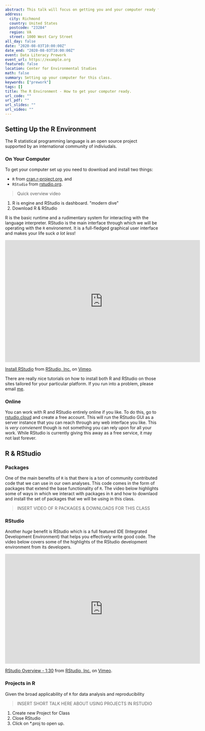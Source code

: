 ```yaml
---
abstract: This talk will focus on getting you and your computer ready for the semester.  There are some applications that you'll need to download and install on your computer *before* we start class.  We will also need to install some packages in `R` that have all the data sets and other content that we use in the class so you will be ready.
address:
  city: Richmond
  country: United States
  postcode: "23284"
  region: VA
  street: 1000 West Cary Street
all_day: false
date: "2020-08-03T10:00:00Z"
date_end: "2020-08-03T10:00:00Z"
event: Data Literacy Prework
event_url: https://example.org
featured: false
location: Center for Environmental Studies
math: false
summary: Setting up your computer for this class.
keywords: ["prework"]
tags: []
title: The R Environment - How to get your computer ready.
url_code: ""
url_pdf: ""
url_slides: ""
url_video: ""
---
```



## Setting Up the R Environment

The R statistical programming language is an open source project supported by an international community of indiviudals.


### On Your Computer

To get your computer set up you need to download and install two things:  
 - `R` from [cran.r-project.org](https://cran.r-project.org), and 
 - `RStudio` from [rstudio.org](https://rstudio.org).
 
> Quick overview video 

1. R is engine and RStudio is dashboard.  "modern dive"
2. Download R & RStudio

 
 
 
R is the basic runtime and a rudimentary system for interacting with the language interpreter.  RStudio is the main interface through which we will be operating with the `R` environemnt.  It is a full-fledged graphical user interface and makes your life suck *a lot less*!  


<iframe src="https://player.vimeo.com/video/203516968?color=428bca" width="640" height="400" frameborder="0" allow="autoplay; fullscreen" allowfullscreen></iframe>
<p><a href="https://vimeo.com/203516968">Install RStudio</a> from <a href="https://vimeo.com/rstudioinc">RStudio, Inc.</a> on <a href="https://vimeo.com">Vimeo</a>.</p>


There are really nice tutorials on how to install both R and RStudio on those sites tailored for your particular platform.  If you run into a problem, please email [me](mailto:rjdyer@vcu.edu&subject=Install-Problem).


### Online

You can work with R and RStudio entirely online if you like.  To do this, go to [rstudio.cloud](https://rstudio.cloud) and create a free account.  This will run the RStudio GUI as a server instance that you can reach through any web interface you like.  This is *very convienent* though is not something you can rely upon for all your work.  While RStudio is currently giving this away as a free service, it may not last forever. 

## R & RStudio 



### Packages

One of the main benefits of `R` is that there is a ton of community contributed code that we can use in our own analyses.  This code comes in the form of packages that extend the base functionality of `R`.  The video below highlights some of ways in which we interact with packages in `R` and how to downlaod and install the set of packages that we will be using in this class.


> INSERT VIDEO OF R PACKAGES & DOWNLOADS FOR THIS CLASS  


### RStudio 


Another *huge* benefit is RStudio which is a full featured IDE (Integrated Development Environment) that helps you effectively write good code.  The video below covers some of the highlights of the RStudio development environment from its developers.


<iframe src="https://player.vimeo.com/video/97166163?color=428bca" width="640" height="360" frameborder="0" allow="autoplay; fullscreen" allowfullscreen></iframe>
<p><a href="https://vimeo.com/97166163">RStudio Overview - 1:30</a> from <a href="https://vimeo.com/rstudioinc">RStudio, Inc.</a> on <a href="https://vimeo.com">Vimeo</a>.</p>



### Projects in R

Given the broad applicability of `R` for data analysis and reproducibility 

> INSERT SHORT TALK HERE ABOUT USING PROJECTS IN RSTUDIO





1. Create new Project for Class
2. Close RStudio
3. Click on *.proj to open up.